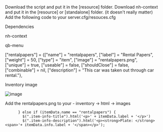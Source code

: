 Download the script and put it in the [resource] folder.
Download nh-context and put it in the [resource] or [standalone] folder. (it doesn't really matter) Add the following code to your server.cfg/resouces.cfg



Dependencies

nh-context

qb-menu

["rentalpapers"]				 = {["name"] = "rentalpapers", 					["label"] = "Rental Papers", 			["weight"] = 50, 		["type"] = "item", 		["image"] = "rentalpapers.png", 		["unique"] = true, 		["useable"] = false, 	["shouldClose"] = false, 	["combinable"] = nil, 	["description"] = "This car was taken out through car rental."},


Inventory image


![image](https://user-images.githubusercontent.com/123836372/215288337-93df57f8-6e97-4101-abc9-defc25693334.png)


Add the rentalpapers.png to your - inventory -> html -> images



          } else if (itemData.name == "rentalpapers") {
            $(".item-info-title").html('<p>' + itemData.label + '</p>')
            $(".item-info-description").html('<p><strong>Plate: </strong><span>'+ itemData.info.label + '</span></p>');
